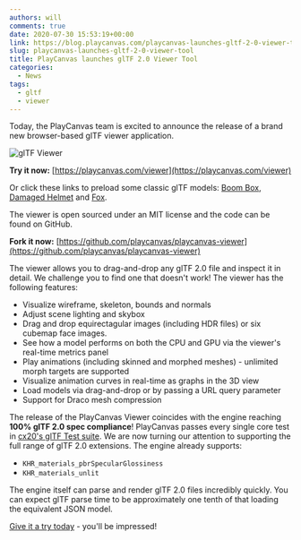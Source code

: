 ```yaml
---
authors: will
comments: true
date: 2020-07-30 15:53:19+00:00
link: https://blog.playcanvas.com/playcanvas-launches-gltf-2-0-viewer-tool/
slug: playcanvas-launches-gltf-2-0-viewer-tool
title: PlayCanvas launches glTF 2.0 Viewer Tool
categories:
  - News
tags:
  - gltf
  - viewer
---
```


Today, the PlayCanvas team is excited to announce the release of a brand new browser-based glTF viewer application.

![glTF Viewer](/img/gltf-viewer.gif)

**Try it now:** [https://playcanvas.com/viewer](https://playcanvas.com/viewer)

Or click these links to preload some classic glTF models: [Boom Box](https://playcanvas.com/viewer/?load=https://raw.githubusercontent.com/KhronosGroup/glTF-Sample-Models/master/2.0/BoomBox/glTF-Binary/BoomBox.glb), [Damaged Helmet](https://playcanvas.com/viewer/?load=https://raw.githubusercontent.com/KhronosGroup/glTF-Sample-Models/master/2.0/DamagedHelmet/glTF-Binary/DamagedHelmet.glb) and [Fox](https://playcanvas.com/viewer?load=https://raw.githubusercontent.com/KhronosGroup/glTF-Sample-Models/master/2.0/Fox/glTF-Binary/Fox.glb).

The viewer is open sourced under an MIT license and the code can be found on GitHub.

**Fork it now:** [https://github.com/playcanvas/playcanvas-viewer](https://github.com/playcanvas/playcanvas-viewer)

The viewer allows you to drag-and-drop any glTF 2.0 file and inspect it in detail. We challenge you to find one that doesn't work! The viewer has the following features:

- Visualize wireframe, skeleton, bounds and normals
- Adjust scene lighting and skybox
- Drag and drop equirectagular images (including HDR files) or six cubemap face images.
- See how a model performs on both the CPU and GPU via the viewer's real-time metrics panel
- Play animations (including skinned and morphed meshes) - unlimited morph targets are supported
- Visualize animation curves in real-time as graphs in the 3D view
- Load models via drag-and-drop or by passing a URL query parameter
- Support for Draco mesh compression

The release of the PlayCanvas Viewer coincides with the engine reaching **100% glTF 2.0 spec compliance**! PlayCanvas passes every single core test in [cx20's glTF Test suite](https://github.com/cx20/gltf-test#gltf-test). We are now turning our attention to supporting the full range of glTF 2.0 extensions. The engine already supports:

- `KHR_materials_pbrSpecularGlossiness`
- `KHR_materials_unlit`

The engine itself can parse and render glTF 2.0 files incredibly quickly. You can expect glTF parse time to be approximately one tenth of that loading the equivalent JSON model.

[Give it a try today](https://playcanvas.com/viewer) - you'll be impressed!
